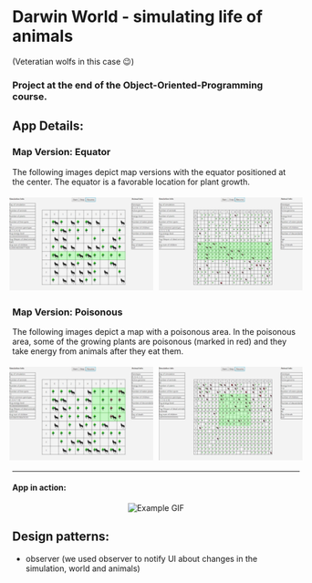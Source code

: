 # Darwin World - simulating life of animals

(Veteratian wolfs in this case :wink:)

### Project at the end of the Object-Oriented-Programming course.

## App Details:

### Map Version: Equator

<p>The following images depict map versions with the equator positioned at the center. The equator is a favorable location for plant growth.</p>

<div align="center" style="display: flex; justify-content: center;">
    <img src="example/equator.jpg" alt="Equator map" width="50%" style="margin: 5px;">
    <img src="example/equatorBig.jpg" alt="Big equator map" width="50%" style="margin: 5px;">
</div>

### Map Version: Poisonous

<p>The following images depict a map with a poisonous area. In the poisonous area, some of the growing plants are poisonous (marked in red) and they take energy from animals after they eat them.</p>

<div align="center" style="display: flex; justify-content: center;">
    <img src="example/poisonous.jpg" alt="Poisonous map" width="50%" style="margin: 5px;">
    <img src="example/poisonousBig.jpg" alt="Big poisonous map" width="50%" style="margin: 5px;">
</div>

---

#### App in action:

<div align="center">
    <img src="example/example.gif" alt="Example GIF">
</div>

## Design patterns: <br>

- observer (we used observer to notify UI about changes in the simulation, world and animals)
